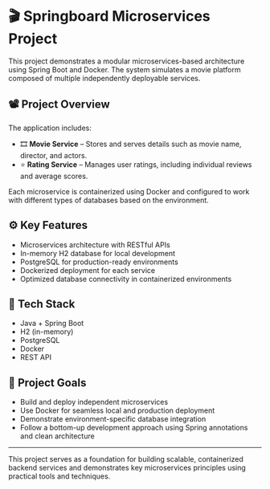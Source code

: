 # 🎬 Springboard Microservices Project

This project demonstrates a modular microservices-based architecture using Spring Boot and Docker. The system simulates a movie platform composed of multiple independently deployable services.

## 📽️ Project Overview

The application includes:

- 🎞️ **Movie Service** – Stores and serves details such as movie name, director, and actors.
- ⭐ **Rating Service** – Manages user ratings, including individual reviews and average scores.

Each microservice is containerized using Docker and configured to work with different types of databases based on the environment.

## ⚙️ Key Features

- Microservices architecture with RESTful APIs
- In-memory H2 database for local development
- PostgreSQL for production-ready environments
- Dockerized deployment for each service
- Optimized database connectivity in containerized environments

## 🧱 Tech Stack

- Java + Spring Boot
- H2 (in-memory)
- PostgreSQL
- Docker
- REST API

## 🚀 Project Goals

- Build and deploy independent microservices
- Use Docker for seamless local and production deployment
- Demonstrate environment-specific database integration
- Follow a bottom-up development approach using Spring annotations and clean architecture

---

This project serves as a foundation for building scalable, containerized backend services and demonstrates key microservices principles using practical tools and techniques.
